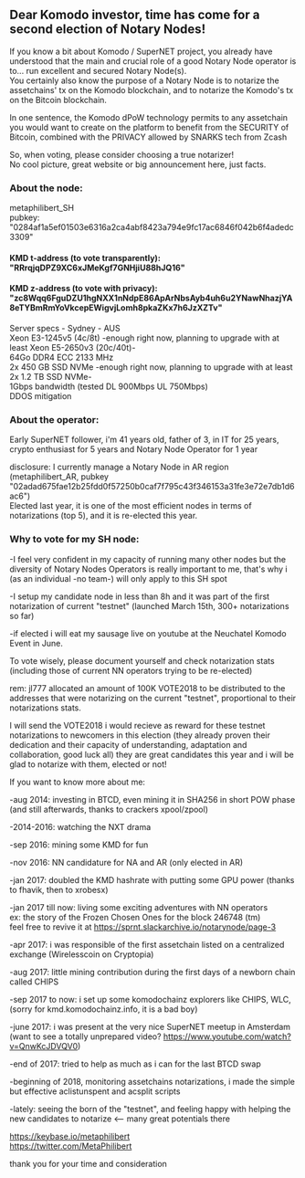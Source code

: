 ## Dear Komodo investor, time has come for a second election of Notary Nodes!

If you know a bit about Komodo / SuperNET project, you already have understood that the main and crucial role of a good Notary Node operator is to... run excellent and secured Notary Node(s). <br />
You certainly also know the purpose of a Notary Node is to notarize the assetchains' tx on the Komodo blockchain, and to notarize the Komodo's tx on the Bitcoin blockchain.

In one sentence, the Komodo dPoW technology permits to any assetchain you would want to create on the platform to benefit from the SECURITY of Bitcoin, combined with the PRIVACY allowed by SNARKS tech from Zcash

So, when voting, please consider choosing a true notarizer!
<br />No cool picture, great website or big announcement here, just facts.


### About the node:
metaphilibert_SH
<br />pubkey: "0284af1a5ef01503e6316a2ca4abf8423a794e9fc17ac6846f042b6f4adedc3309"
#### KMD t-address (to vote transparently): "RRrqjqDPZ9XC6xJMeKgf7GNHjiU88hJQ16"
#### KMD z-address (to vote with privacy): "zc8Wqq6FguDZU1hgNXX1nNdpE86ApArNbsAyb4uh6u2YNawNhazjYA8eTYBmRmYoVkcepEWigvjLomh8pkaZKx7h6JzXZTv"

Server specs - Sydney - AUS
<br />Xeon E3-1245v5 (4c/8t) -enough right now, planning to upgrade with at least Xeon E5-2650v3 (20c/40t)-
<br />64Go DDR4 ECC 2133 MHz
<br />2x 450 GB SSD NVMe -enough right now, planning to upgrade with at least 2x 1.2 TB SSD NVMe-
<br />1Gbps bandwidth (tested DL 900Mbps UL 750Mbps) 
<br />DDOS mitigation


### About the operator:
Early SuperNET follower, i'm 41 years old, father of 3, in IT for 25 years, crypto enthusiast for 5 years and Notary Node Operator for 1 year

disclosure: I currently manage a Notary Node in AR region (metaphilibert_AR, pubkey "02adad675fae12b25fdd0f57250b0caf7f795c43f346153a31fe3e72e7db1d6ac6")
<br />Elected last year, it is one of the most efficient nodes in terms of notarizations (top 5), and it is re-elected this year.


### Why to vote for my SH node:
-I feel very confident in my capacity of running many other nodes but the diversity of Notary Nodes Operators is really important to me, that's why i (as an individual -no team-) will only apply to this SH spot

-I setup my candidate node in less than 8h and it was part of the first notarization of current "testnet" (launched March 15th, 300+ notarizations so far)

-if elected i will eat my sausage live on youtube at the Neuchatel Komodo Event in June.

To vote wisely, please document yourself and check notarization stats (including those of current NN operators trying to be re-elected)

rem: jl777 allocated an amount of 100K VOTE2018 to be distributed to the addresses that were notarizing on the current "testnet", proportional to their notarizations stats.

I will send the VOTE2018 i would recieve as reward for these testnet notarizations to newcomers in this election 
(they already proven their dedication and their capacity of understanding, adaptation and collaboration, good luck all)
they are great candidates this year and i will be glad to notarize with them, elected or not!

If you want to know more about me:

-aug 2014: investing in BTCD, even mining it in SHA256 in short POW phase (and still afterwards, thanks to crackers xpool/zpool)

-2014-2016: watching the NXT drama

-sep 2016: mining some KMD for fun

-nov 2016: NN candidature for NA and AR (only elected in AR)

-jan 2017: doubled the KMD hashrate with putting some GPU power (thanks to fhavik, then to xrobesx)

-jan 2017 till now: living some exciting adventures with NN operators 
<br />ex: the story of the Frozen Chosen Ones for the block 246748 (tm) 
<br />feel free to revive it at https://sprnt.slackarchive.io/notarynode/page-3

-apr 2017: i was responsible of the first assetchain listed on a centralized exchange (Wirelesscoin on Cryptopia)

-aug 2017: little mining contribution during the first days of a newborn chain called CHIPS

-sep 2017 to now: i set up some komodochainz explorers like CHIPS, WLC,  (sorry for kmd.komodochainz.info, it is a bad boy)

-june 2017: i was present at the very nice SuperNET meetup in Amsterdam (want to see a totally unprepared video? https://www.youtube.com/watch?v=QnwKcJDVQV0)

-end of 2017: tried to help as much as i can for the last BTCD swap

-beginning of 2018, monitoring assetchains notarizations, i made the simple but effective aclistunspent and acsplit scripts

-lately: seeing the born of the "testnet", and feeling happy with helping the new candidates to notarize <-- many great potentials there

https://keybase.io/metaphilibert
<br />https://twitter.com/MetaPhilibert


thank you for your time and consideration
